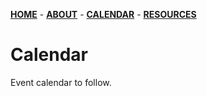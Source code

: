 [**HOME**](/index.md) - [**ABOUT**](/about.md) - [**CALENDAR**](calendar.md) - [**RESOURCES**](/resources.md)

# Calendar

Event calendar to follow.

